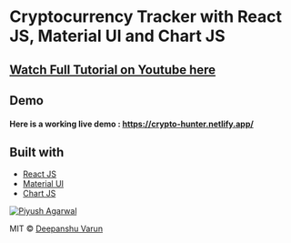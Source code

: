 # Cryptocurrency Tracker with React JS, Material UI and Chart JS

## [Watch Full Tutorial on Youtube here](https://youtu.be/QA6oTpMZp84)


## Demo
#### Here is a working live demo :  https://crypto-hunter.netlify.app/

## Built with 

- [React JS](https://reactjs.org/)
- [Material UI](https://v4.mui.com/)
- [Chart JS](https://reactchartjs.github.io/react-chartjs-2/#/)



[![Piyush Agarwal](https://avatars1.githubusercontent.com/u/51760520?v=3&s=144)](https://github.com/piyush-eon)

MIT © [Deepanshu Varun ](https://github.com/ShankyDV)

